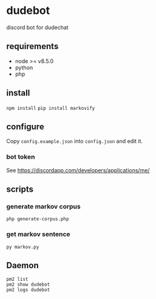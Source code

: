 # dudebot
discord bot for dudechat

## requirements
 - node >= v8.5.0
 - python
 - php

## install
`npm install`
`pip install markovify`

## configure
Copy `config.example.json` into `config.json` and edit it.

### bot token
See https://discordapp.com/developers/applications/me/

## scripts

### generate markov corpus
`php generate-corpus.php`

### get markov sentence
`py markov.py`

## Daemon
```
pm2 list
pm2 show dudebot
pm2 logs dudebot
```


